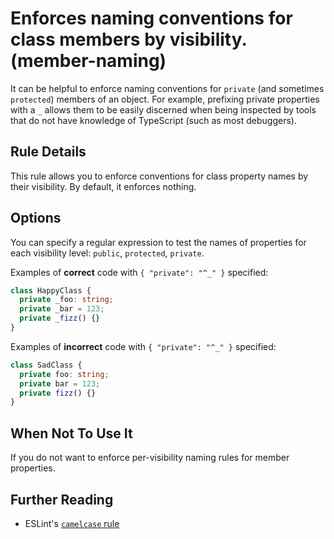 # Enforces naming conventions for class members by visibility. (member-naming)

It can be helpful to enforce naming conventions for `private` (and sometimes `protected`) members of an object. For example, prefixing private properties with a `_` allows them to be easily discerned when being inspected by tools that do not have knowledge of TypeScript (such as most debuggers).

## Rule Details

This rule allows you to enforce conventions for class property names by their visibility. By default, it enforces nothing.

## Options

You can specify a regular expression to test the names of properties for each visibility level: `public`, `protected`, `private`.

Examples of **correct** code with `{ "private": "^_" }` specified:

```ts
class HappyClass {
  private _foo: string;
  private _bar = 123;
  private _fizz() {}
}
```

Examples of **incorrect** code with `{ "private": "^_" }` specified:

```ts
class SadClass {
  private foo: string;
  private bar = 123;
  private fizz() {}
}
```

## When Not To Use It

If you do not want to enforce per-visibility naming rules for member properties.

## Further Reading

- ESLint's [`camelcase` rule](https://eslint.org/docs/rules/camelcase)
